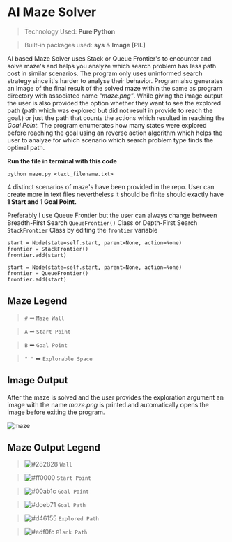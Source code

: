 # AI Maze Solver
>Technology Used: **Pure Python**

>Built-in packages used: **sys** & **Image [PIL]**

AI based Maze Solver uses Stack or Queue Frontier's to encounter and solve maze's and helps you analyze which search problem has less path cost in similar scenarios. The program only uses uninformed search strategy since it's harder to analyse their behavior. Program also generates an Image of the final result of the solved maze within the same as program directory with associated name *"maze.png"*. While giving the image output the user is also provided the option whether they want to see the explored path (path which was explored but did not result in provide to reach the goal.) or just the path that counts the actions which resulted in reaching the *Goal Point*. The program enumerates how many states were explored before reaching the goal using an reverse action algorithm which helps the user to analyze for which scenario which search problem type finds the optimal path.


**Run the file in terminal with this code**
```
python maze.py <text_filename.txt>
```


4 distinct scenarios of maze's have been provided in the repo. User can create more in text files nevertheless it should be finite should exactly have **1 Start and 1 Goal Point.**


Preferably I use Queue Frontier but the user can always change between Breadth-First Search `QueueFrontier()` Class or Depth-First Search `StackFrontier` Class by editing the `frontier` variable
```
start = Node(state=self.start, parent=None, action=None)
frontier = StackFrontier()
frontier.add(start)
```
```
start = Node(state=self.start, parent=None, action=None)
frontier = QueueFrontier()
frontier.add(start)
```

## **Maze Legend**

>`#` ➡ `Maze Wall`

>`A` ➡ `Start Point`

>`B` ➡ `Goal Point`

>`" "` ➡ `Explorable Space`

## **Image Output**
After the maze is solved and the user provides the exploration argument an image with the name *maze.png* is printed and automatically opens the image before exiting the program.

![maze](https://user-images.githubusercontent.com/67305606/153759352-0f5618af-3879-44a0-b3d4-4389ac6c0486.png)

## Maze Output Legend
> ![#282828](https://via.placeholder.com/15/282828/000000?text=+) `Wall`

> ![#ff0000](https://via.placeholder.com/15/ff0000/000000?text=+) `Start Point`

> ![#00ab1c](https://via.placeholder.com/15/00ab1c/000000?text=+) `Goal Point`

> ![#dceb71](https://via.placeholder.com/15/dceb71/000000?text=+) `Goal Path`

> ![#d46155](https://via.placeholder.com/15/d46155/000000?text=+) `Explored Path`

> ![#edf0fc](https://via.placeholder.com/15/edf0fc/000000?text=+) `Blank Path`
